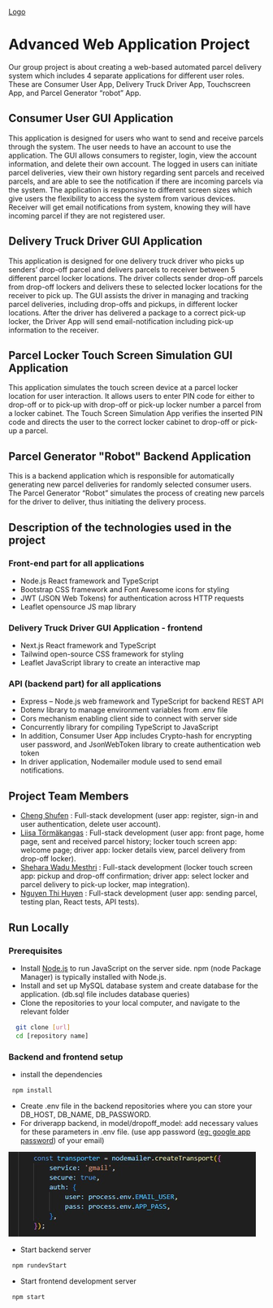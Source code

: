 
[Logo](/public/images/logo_driveme.png)


# Advanced Web Application Project 

Our group project is about creating a web-based automated parcel delivery system which includes 4 separate applications for different user roles. These are Consumer User App, Delivery Truck Driver App, Touchscreen App, and Parcel Generator “robot” App. 


## Consumer User GUI Application
This application is designed for users who want to send and receive parcels through the system. The user needs to have an account to use the application. The GUI allows consumers to register, login, view the account information, and delete their own account. The logged in users can initiate parcel deliveries, view their own history regarding sent parcels and received parcels, and are able to see the notification if there are incoming parcels via the system. The application is responsive to different screen sizes which give users the flexibility to access the system from various devices.
Receiver will get email notifications from system, knowing they will have incoming parcel if they are not registered user.

## Delivery Truck Driver GUI Application
This application is designed for one delivery truck driver who picks up senders’ drop-off parcel and delivers parcels to receiver between 5 different parcel locker locations. The driver collects sender drop-off parcels from drop-off lockers and delivers these to selected locker locations for the receiver to pick up. The GUI assists the driver in managing and tracking parcel deliveries, including drop-offs and pickups, in different locker locations. After the driver has delivered a package to a correct pick-up locker, the Driver App will send email-notification including pick-up information to the receiver. 

## Parcel Locker Touch Screen Simulation GUI Application
This application simulates the touch screen device at a parcel locker location for user interaction. It allows users to enter PIN code for either to drop-off or to pick-up with drop-off or pick-up locker number a parcel from a locker cabinet. The Touch Screen Simulation App verifies the inserted PIN code and directs the user to the correct locker cabinet to drop-off or pick-up a parcel. 

## Parcel Generator "Robot" Backend Application
This is a backend application which is responsible for automatically generating new parcel deliveries for randomly selected consumer users. The Parcel Generator “Robot” simulates the process of creating new parcels for the driver to deliver, thus initiating the delivery process.
## Description of the technologies used in the project
### Front-end part for all applications
- Node.js React framework and TypeScript
- Bootstrap CSS framework and Font Awesome icons for styling
- JWT (JSON Web Tokens) for authentication across HTTP requests
- Leaflet opensource JS map library

### Delivery Truck Driver GUI Application - frontend
- Next.js React framework and TypeScript
- Tailwind open-source CSS framework for styling
- Leaflet JavaScript library to create an interactive map

### API (backend part) for all applications
- Express – Node.js web framework and TypeScript for backend REST API
- Dotenv library to manage environment variables from .env file
- Cors mechanism enabling client side to connect with server side
- Concurrently library for compiling TypeScript to JavaScript
- In addition, Consumer User App includes Crypto-hash for encrypting user password, and JsonWebToken library to create authentication web token
- In driver application, Nodemailer module used to send email notifications.



## Project Team Members

- [Cheng Shufen](https://github.com/ofiscarlett) : Full-stack development (user app: register, sign-in and user authentication, delete user account).
- [Liisa Törmäkangas](https://github.com/liisatormakangas) : Full-stack development (user app: front page, home page, sent and received parcel history; locker touch screen app: welcome page; driver app: locker details view, parcel delivery from drop-off locker).
- [Shehara Wadu Mesthri](https://github.com/WMSShehara) : Full-stack development (locker touch screen app: pickup and drop-off confirmation; driver app: select locker and parcel delivery to pick-up locker, map integration).
- [Nguyen Thi Huyen](https://github.com/Nguyen-Thi-HuyenK) : Full-stack development (user app: sending parcel, testing plan, React tests, API tests).




## Run Locally

### Prerequisites

- Install [Node.js](https://nodejs.org/en) to run JavaScript on the server side. npm (node Package Manager) is typically installed with Node.js.
-  Install and set up MySQL database system and create database for the application. (db.sql file includes database queries)
- Clone the repositories to your local computer, and navigate to the relevant folder
```bash
  git clone [url]
  cd [repository name]
```
### Backend and frontend setup
- install the dependencies
```bash
 npm install
```
- Create .env file in the backend repositories where you can store your DB_HOST, DB_NAME, DB_PASSWORD. 
- For driverapp backend, in model/dropoff_model: add necessary values for these parameters in .env file. (use app password ([eg: google app password](https://support.google.com/mail/answer/185833?hl=en)) of your email)
  
![App Screenshot](public/images/screenshot.png.jpg)

- Start backend server 
```bash
 npm rundevStart
```
- Start frontend development server
```bash
 npm start
```